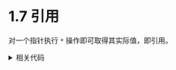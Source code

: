 # 1.7 引用

对一个指针执行 `*` 操作即可取得其实际值，即引用。

<details>
<summary>相关代码</summary>

```c
#include <stdio.h>

int main() {
    int value_1 = 1;
    int* value_1_pointer = &value_1;
    int value_1_value = *value_1_pointer;

    printf("变量 value_1 的值为 %d\n", value_1);
    printf("指针 value_1_pointer 指向的值为 %d\n", value_1_value);

    return 0;
}
```

输出：

```
/Users/madray/Documents/JetBrains/CLion/CTest/cmake-build-debug/CTest
变量 value_1 的值为 1
指针 value_1_pointer 指向的值为 1

Process finished with exit code 0
```
</details>
